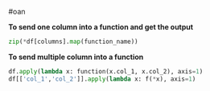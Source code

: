 #oan 

**To send one column into a function and get the output** 
```python
zip(*df[columns].map(function_name))
```

**To send multiple column into a function** 
```python
df.apply(lambda x: function(x.col_1, x.col_2), axis=1)
df[['col_1','col_2']].apply(lambda x: f(*x), axis=1)
```



